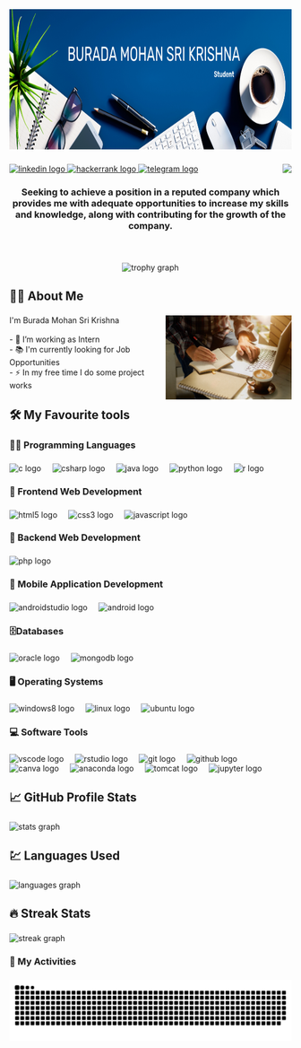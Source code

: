 <div align="center">
    <img height="250" width ="1000" src="https://github.com/mohansrikrishnaburada/mohansrikrishnaburada/blob/main/Blue%20Minimalist%20Profile%20LinkedIn%20Banner.png"  />
  </div>
  
  ###
  
  <img align="right" src="https://visitor-badge.laobi.icu/badge?page_id=mohansrikrishnaburada.mohansrikrishnaburada&left_text=Visitors"  />
  
  ###
  
  <div align="left">
    <a href="https://in.linkedin.com/in/mohansrikrishnaburada" target="_blank">
      <img src="https://img.shields.io/static/v1?message=LinkedIn&logo=linkedin&label=&color=0077B5&logoColor=white&labelColor=&style=flat" height="" alt="linkedin logo"  />
    </a>
    <a href="https://hackerrank.com/veerabadhrapoly1" target="_blank">
      <img src="https://img.shields.io/static/v1?message=HackerRank&logo=hackerrank&label=&color=2EC866&logoColor=white&labelColor=&style=flat" height="" alt="hackerrank logo"  />
    </a>
    <a href="https://t.me/mohansrikrishnaburada" target="_blank">
      <img src="https://img.shields.io/static/v1?message=Telegram&logo=telegram&label=&color=2CA5E0&logoColor=white&labelColor=&style=flat" height="" alt="telegram logo"  />
    </a>
    
  </div>
  
  ###
  
  <h3 align="center">Seeking to achieve a position in a reputed company which provides me with adequate opportunities to increase my skills and knowledge, along with contributing for the growth of the company.</h3> <br/>
  
  ###
  
  <div align="center">
    <img src="https://github-profile-trophy.vercel.app?username=mohansrikrishnaburada&theme=juicyfresh&column=-1&row=1&margin-w=5&margin-h=5&no-bg=false&no-frame=false&order=4" height="150" alt="trophy graph"  />
  </div>
  
  ###
  
  <h2 align="left">👩‍💻  About Me</h2>
  
  ###
  
  <img align="right" height="150" src="https://github.com/mohansrikrishnaburada/mohansrikrishnaburada/blob/main/studying.jpg"  />
  
  ###
  
  <p align="left">I'm Burada Mohan Sri Krishna<br><br>- 🔭 I’m working as Intern<br>- 📚 I'm currently looking for Job Opportunities <br>- ⚡ In my free time I do some project works</p>
  
  ###
  
  <h2 align="left">🛠 My Favourite tools</h2>
  
  ###
  
  <h3 align="left">👨‍💻 Programming Languages</h3>
  
  ###
  
  <div align="left">
    <img src="https://cdn.jsdelivr.net/gh/devicons/devicon/icons/c/c-original.svg" height="40" alt="c logo"  />
    <img width="12" />
    <img src="https://cdn.jsdelivr.net/gh/devicons/devicon/icons/csharp/csharp-original.svg" height="40" alt="csharp logo"  />
    <img width="12" />
    <img src="https://cdn.jsdelivr.net/gh/devicons/devicon/icons/java/java-original.svg" height="40" alt="java logo"  />
    <img width="12" />
    <img src="https://cdn.jsdelivr.net/gh/devicons/devicon/icons/python/python-original.svg" height="40" alt="python logo"  />
    <img width="12" />
    <img src="https://cdn.jsdelivr.net/gh/devicons/devicon/icons/r/r-original.svg" height="40" alt="r logo"  />
  </div>
  
  ###
  
  <h3 align="left">🧰 Frontend Web Development</h3>
  
  ###
  
  <div align="left">
    <img src="https://cdn.jsdelivr.net/gh/devicons/devicon/icons/html5/html5-original.svg" height="40" alt="html5 logo"  />
    <img width="12" />
    <img src="https://cdn.jsdelivr.net/gh/devicons/devicon/icons/css3/css3-original.svg" height="40" alt="css3 logo"  />
    <img width="12" />
    <img src="https://cdn.jsdelivr.net/gh/devicons/devicon/icons/javascript/javascript-original.svg" height="40" alt="javascript logo"  />
  </div>
  
  ###
  
  <h3 align="left">🌃 Backend Web Development</h3>
  
  ###
  
  <div align="left">
    <img src="https://cdn.jsdelivr.net/gh/devicons/devicon/icons/php/php-original.svg" height="40" alt="php logo"  />
  </div>
  
  ###
  
  <h3 align="left">📱 Mobile Application Development</h3>
  
  ###
  
  <div align="left">
    <img src="https://cdn.jsdelivr.net/gh/devicons/devicon/icons/androidstudio/androidstudio-original.svg" height="40" alt="androidstudio logo"  />
    <img width="12" />
    <img src="https://cdn.jsdelivr.net/gh/devicons/devicon/icons/android/android-original.svg" height="40" alt="android logo"  />
  </div>
  
  ###
  
  <h3 align="left">🗄️Databases</h3>
  
  ###
  
  <div align="left">
    <img src="https://cdn.jsdelivr.net/gh/devicons/devicon/icons/oracle/oracle-original.svg" height="40" alt="oracle logo"  />
    <img width="12" />
    <img src="https://cdn.jsdelivr.net/gh/devicons/devicon/icons/mongodb/mongodb-original.svg" height="40" alt="mongodb logo"  />
  </div>
  
  ###
  
  <h3 align="left">🖥️ Operating Systems</h3>
  
  ###
  
  <div align="left">
    <img src="https://cdn.jsdelivr.net/gh/devicons/devicon/icons/windows8/windows8-original.svg" height="40" alt="windows8 logo"  />
    <img width="12" />
    <img src="https://cdn.jsdelivr.net/gh/devicons/devicon/icons/linux/linux-original.svg" height="40" alt="linux logo"  />
    <img width="12" />
    <img src="https://cdn.jsdelivr.net/gh/devicons/devicon/icons/ubuntu/ubuntu-plain.svg" height="40" alt="ubuntu logo"  />
  </div>
  
  ###
  
  <h3 align="left">💻 Software Tools</h3>
  
  ###
  
  <div align="left">
    <img src="https://cdn.jsdelivr.net/gh/devicons/devicon/icons/vscode/vscode-original.svg" height="40" alt="vscode logo"  />
    <img width="12" />
    <img src="https://cdn.jsdelivr.net/gh/devicons/devicon/icons/rstudio/rstudio-original.svg" height="40" alt="rstudio logo"  />
    <img width="12" />
    <img src="https://cdn.jsdelivr.net/gh/devicons/devicon/icons/git/git-original.svg" height="40" alt="git logo"  />
    <img width="12" />
    <img src="https://cdn.jsdelivr.net/gh/devicons/devicon/icons/github/github-original.svg" height="40" alt="github logo"  />
    <img width="12" />
    <img src="https://cdn.jsdelivr.net/gh/devicons/devicon/icons/canva/canva-original.svg" height="40" alt="canva logo"  />
    <img width="12" />
    <img src="https://cdn.jsdelivr.net/gh/devicons/devicon/icons/anaconda/anaconda-original.svg" height="40" alt="anaconda logo"  />
    <img width="12" />
    <img src="https://cdn.jsdelivr.net/gh/devicons/devicon/icons/tomcat/tomcat-original.svg" height="40" alt="tomcat logo"  />
    <img width="12" />
    <img src="https://cdn.jsdelivr.net/gh/devicons/devicon/icons/jupyter/jupyter-original.svg" height="40" alt="jupyter logo"  />
  </div>
  
  ###
  
  <h2 align="left">📈 GitHub Profile Stats</h2>
  
  ###
  
  <div align="left">
    <img src="https://github-readme-stats.vercel.app/api?username=mohansrikrishnaburada&hide_title=false&hide_rank=false&show_icons=true&include_all_commits=true&count_private=true&disable_animations=false&theme=panda&locale=en&hide_border=false&order=1" height="250" alt="stats graph"  />
  </div>
  
  ###
  
  <h2 align="left">💹 Languages  Used</h2>
  
  ###
  
  <div align="left">
    <img src="https://github-readme-stats.vercel.app/api/top-langs?username=mohansrikrishnaburada&locale=en&hide_title=false&layout=compact&card_width=320&langs_count=5&theme=blueberry&hide_border=false&order=2" height="170" alt="languages graph"  />
  </div>
  
  ###
  
  <h2 align="left">🔥 Streak Stats</h2>
  
  ###
  
  <div align="left">
    <img src="https://streak-stats.demolab.com?user=mohansrikrishnaburada&locale=en&mode=daily&theme=dark&hide_border=false&border_radius=5&order=3" height="230" alt="streak graph"  />
  </div>
  
  ###
  
  <h3 align="left">🚵 My Activities</h3>
  
  ###
  
  <img src="https://raw.githubusercontent.com/mohansrikrishnaburada/mohansrikrishnaburada/output/snake.svg" alt="Snake animation" />
  
  ###
